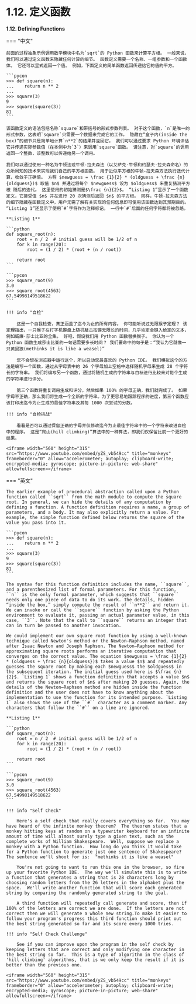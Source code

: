 # 1.12. 定义函数

**1.12. Defining Functions**

=== "中文"

    前面的过程抽象示例调用数学模块中名为`sqrt`的 Python 函数来计算平方根。 一般来说，我们可以通过定义函数来隐藏任何计算的细节。 函数定义需要一个名称、一组参数和一个函数体。 它还可以显式返回一个值。 例如，下面定义的简单函数返回传递给它的值的平方。

    ```pycon
    >>> def square(n):
    ...    return n ** 2
    ...
    >>> square(3)
    9
    >>> square(square(3))
    81
    ```
    
    该函数定义的语法包括名称`square`和带括号的形式参数列表。 对于这个函数，`n`是唯一的形式参数，这表明`square`只需要一个数据来完成它的工作。 隐藏在“盒子内(inside the box)”的细节只是简单地计算`n**2`的结果并返回它。 我们可以通过要求 Python 环境评估它并传递实际参数值（在本例中为`3`）来调用`square`函数。 请注意，对`square`的调用返回一个整数，该整数可以传递给另一个调用。
    
    我们可以通过使用一种名为牛顿法或牛顿-拉夫森法（以艾萨克·牛顿和约瑟夫·拉夫森命名）的众所周知的技术来实现我们自己的平方根函数。 用于近似平方根的牛顿-拉夫森方法执行迭代计算，收敛于正确值。 方程 $newguess = \frac {1}{2} * (oldguess + \frac {n}{oldguess})$ 取值 $n$ 并通过将每个 $newguess$ 设为 $oldguess$ 来重复猜测平方根 随后的迭代。 这里使用的初始猜测是$\frac {n}{2}$。 “Listing 1”显示了一个函数定义，它接受值 $n$ 并在进行 20 次猜测后返回 $n$ 的平方根。 同样，牛顿-拉夫森方法的细节隐藏在函数定义中，用户无需了解有关实现的任何信息即可使用该函数达到其预期目的。 “Listing 1”还显示了使用`#`字符作为注释标记。 一行中`#`后面的任何字符都将被忽略。
    
    **Listing 1**
    
    ```python
    def square_root(n):
        root = n / 2  # initial guess will be 1/2 of n
        for k in range(20):
            root = (1 / 2) * (root + (n / root))
    
        return root
    ```
    
    ```pycon
    >>> square_root(9)
    3.0
    >>> square_root(4563)
    67.54998149518622
    ```
    
    !!! info "自检"
    
        这是一个自我检查，真正涵盖了迄今为止的所有内容。 你可能听说过无限猴子定理？ 该定理指出，一只猴子在打字机键盘上随机敲击按键无限长的时间，几乎肯定会键入给定的文本，例如威廉·莎士比亚的全集。 好吧，假设我们用 Python 函数替换猴子。 你认为一个 Python 函数生成莎士比亚的一句话需要多长时间？ 我们要命中的句子是：“我认为它就像一只黄鼠狼(methinks it is like a weasel)”
    
        您不会想在浏览器中运行这个，所以启动您最喜欢的 Python IDE。 我们模拟这个的方法是编写一个函数，通过从字母表中的 26 个字母加上空格中选择随机字母来生成 28 个字符长的字符串。 我们将编写另一个函数，通过将随机生成的字符串与目标进行比较来对每个生成的字符串进行评分。
    
        第三个函数将重复调用生成和评分，然后如果 100% 的字母正确，我们就完成了。 如果字母不正确，那么我们将生成一个全新的字符串。为了更容易地跟踪程序的进度，第三个函数应该打印出迄今为止生成的最佳字符串及其每 1000 次尝试的分数。
    
    !!! info "自检挑战"
    
        看看是否可以通过保留正确的字母并仅修改迄今为止最佳字符串中的一个字符来改进自检中的程序。 这是“爬山(hill climbing)”算法中的一种算法，即我们仅保留比前一个更好的结果。
    
    <iframe width="560" height="315" src="https://www.youtube.com/embed/yZS_vb549cc" title="monkeys" frameborder="0" allow="accelerometer; autoplay; clipboard-write; encrypted-media; gyroscope; picture-in-picture; web-share" allowfullscreen></iframe>
    

=== "英文"

    The earlier example of procedural abstraction called upon a Python function called ``sqrt`` from the math module to compute the square root. In general, we can hide the details of any computation by defining a function. A function definition requires a name, a group of parameters, and a body. It may also explicitly return a value. For example, the simple function defined below returns the square of the value you pass into it.

    ```pycon
    >>> def square(n):
    ...    return n ** 2
    ...
    >>> square(3)
    9
    >>> square(square(3))
    81
    ```

    The syntax for this function definition includes the name, ``square``, and a parenthesized list of formal parameters. For this function, ``n`` is the only formal parameter, which suggests that ``square`` needs only one piece of data to do its work. The details, hidden “inside the box,” simply compute the result of ``n**2`` and return it. We can invoke or call the ``square`` function by asking the Python environment to evaluate it, passing an actual parameter value, in this case, ``3``. Note that the call to ``square`` returns an integer that can in turn be passed to another invocation.

    We could implement our own square root function by using a well-known technique called Newton's method or the Newton–Raphson method, named after Isaac Newton and Joseph Raphson. The Newton–Raphson method for approximating square roots performs an iterative computation that converges on the correct value. The equation $newguess = \frac {1}{2} * (oldguess + \frac {n}{oldguess})$ takes a value $n$ and repeatedly guesses the square root by making each $newguess$ the $oldguess$ in the subsequent iteration. The initial guess used here is $\frac {n}{2}$. `Listing 1` shows a function definition that accepts a value $n$ and returns the square root of $n$ after making 20 guesses. Again, the details of the Newton–Raphson method are hidden inside the function definition and the user does not have to know anything about the implementation to use the function for its intended purpose. `Listing 1` also shows the use of the ``#`` character as a comment marker. Any characters that follow the ``#`` on a line are ignored.

    **Listing 1**

    ```python
    def square_root(n):
        root = n / 2  # initial guess will be 1/2 of n
        for k in range(20):
            root = (1 / 2) * (root + (n / root))

        return root
    ```

    ```pycon
    >>> square_root(9)
    3.0
    >>> square_root(4563)
    67.54998149518622
    ```

    !!! info "Self Check"

        Here's a self check that really covers everything so far.  You may have heard of the infinite monkey theorem?  The theorem states that a monkey hitting keys at random on a typewriter keyboard for an infinite amount of time will almost surely type a given text, such as the complete works of William Shakespeare.  Well, suppose we replace a monkey with a Python function.  How long do you think it would take for a Python function to generate just one sentence of Shakespeare?  The sentence we'll shoot for is:  "methinks it is like a weasel"

        You're not going to want to run this one in the browser, so fire up your favorite Python IDE.  The way we'll simulate this is to write a function that generates a string that is 28 characters long by choosing random letters from the 26 letters in the alphabet plus the space.  We'll write another function that will score each generated string by comparing the randomly generated string to the goal.

        A third function will repeatedly call generate and score, then if 100% of the letters are correct we are done.  If the letters are not correct then we will generate a whole new string.To make it easier to follow your program's progress this third function should print out the best string generated so far and its score every 1000 tries.

    !!! info "Self Check Challenge"

        See if you can improve upon the program in the self check by keeping letters that are correct and only modifying one character in the best string so far.  This is a type of algorithm in the class of 'hill climbing' algorithms, that is we only keep the result if it is better than the previous one.

    <iframe width="560" height="315" src="https://www.youtube.com/embed/yZS_vb549cc" title="monkeys" frameborder="0" allow="accelerometer; autoplay; clipboard-write; encrypted-media; gyroscope; picture-in-picture; web-share" allowfullscreen></iframe>